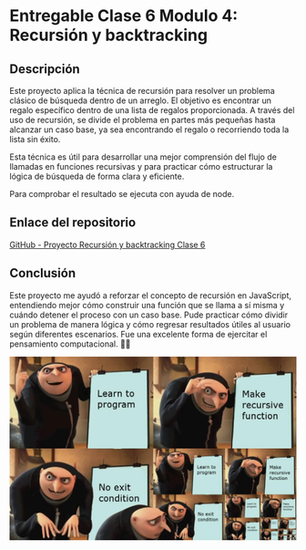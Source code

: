 # Entregable Clase 6 Modulo 4: Recursión y backtracking

## Descripción

Este proyecto aplica la técnica de recursión para resolver un problema clásico de búsqueda dentro de un arreglo. El objetivo es encontrar un regalo específico dentro de una lista de regalos proporcionada. A través del uso de recursión, se divide el problema en partes más pequeñas hasta alcanzar un caso base, ya sea encontrando el regalo o recorriendo toda la lista sin éxito.

Esta técnica es útil para desarrollar una mejor comprensión del flujo de llamadas en funciones recursivas y para practicar cómo estructurar la lógica de búsqueda de forma clara y eficiente.

Para comprobar el resultado se ejecuta con ayuda de node.

## Enlace del repositorio

[GitHub - Proyecto Recursión y backtracking Clase 6](https://github.com/AilynMza/Recursion.Y.Backtracking-Clase-6-M4)

## Conclusión

Este proyecto me ayudó a reforzar el concepto de recursión en JavaScript, entendiendo mejor cómo construir una función que se llama a sí misma y cuándo detener el proceso con un caso base. Pude practicar cómo dividir un problema de manera lógica y cómo regresar resultados útiles al usuario según diferentes escenarios. Fue una excelente forma de ejercitar el pensamiento computacional. 🧠✨

![Meme](/imgs/recursividad.webp)